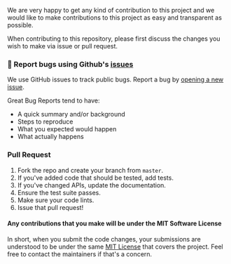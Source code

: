 We are very happy to get any kind of contribution to this project and we would like to make contributions to this project as easy and transparent as possible.

When contributing to this repository, please first discuss the changes you wish to make via issue or pull request.

### :bug: Report bugs using Github's [issues](https://github.com/Spittal/vue-i18n-extract/issues)

We use GitHub issues to track public bugs. Report a bug by [opening a new issue](https://github.com/Spittal/vue-i18n-extract/issues/new).

Great Bug Reports tend to have:

- A quick summary and/or background
- Steps to reproduce
- What you expected would happen
- What actually happens

### Pull Request

1. Fork the repo and create your branch from `master`.
2. If you've added code that should be tested, add tests.
3. If you've changed APIs, update the documentation.
4. Ensure the test suite passes.
5. Make sure your code lints.
6. Issue that pull request!

#### Any contributions that you make will be under the MIT Software License
In short, when you submit the code changes, your submissions are understood to be under the same [MIT License](http://choosealicense.com/licenses/mit/) that covers the project. Feel free to contact the maintainers if that's a concern.
